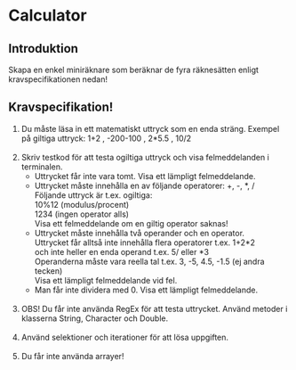 # Calculator

## Introduktion
Skapa en enkel miniräknare som beräknar de fyra räknesätten
enligt kravspecifikationen nedan!

## Kravspecifikation!
1. Du måste läsa in ett matematiskt uttryck som en enda sträng.
Exempel på giltiga uttryck: 1+2 , -200-100 , 2*5.5 , 10/2  <br/> <br/>
2. Skriv testkod för att testa ogiltiga uttryck och visa felmeddelanden i terminalen. <br/>
   - Uttrycket får inte vara tomt. Visa ett lämpligt felmeddelande.
   - Uttrycket måste innehålla en av följande operatorer: +, -, *, / <br/>
     Följande uttryck är t.ex. ogiltiga: <br/>
     10%12 (modulus/procent)<br/>
     1234 (ingen operator alls)<br/>
     Visa ett felmeddelande om en giltig operator saknas!
   - Uttrycket måste innehålla två operander och en operator.<br/>
     Uttrycket får alltså inte innehålla flera operatorer t.ex. 1+2*2 <br/>
     och inte heller en enda operand t.ex. 5/ eller *3<br/>
     Operanderna måste vara reella tal t.ex. 3, -5, 4.5, -1.5 (ej andra tecken)<br/>
     Visa ett lämpligt felmeddelande vid fel.<br/>  
   - Man får inte dividera med 0. Visa ett lämpligt felmeddelande.<br/>  <br/>
3. OBS! Du får inte använda RegEx för att testa uttrycket.
Använd metoder i klasserna String, Character och Double.<br/>  <br/>
4. Använd selektioner och iterationer för att lösa uppgiften.  <br/> <br/>
5. Du får inte använda arrayer!

